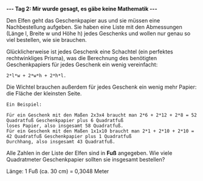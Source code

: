 **--- Tag 2: Mir wurde gesagt, es gäbe keine Mathematik ---**

Den Elfen geht das Geschenkpapier aus und sie müssen eine Nachbestellung aufgeben. Sie haben eine Liste mit den 
Abmessungen (Länge l, Breite w und Höhe h) jedes Geschenks und wollen nur genau so viel bestellen, wie sie brauchen.

Glücklicherweise ist jedes Geschenk eine Schachtel (ein perfektes rechtwinkliges Prisma), was die Berechnung des 
benötigten Geschenkpapiers für jedes Geschenk ein wenig vereinfacht: 

```Die Fläche der Schachtel beträgt 
2*l*w + 2*w*h + 2*h*l.
```

Die Wichtel brauchen außerdem für jedes Geschenk ein wenig mehr Papier: die Fläche der
kleinsten Seite.

```
Ein Beispiel:

Für ein Geschenk mit den Maßen 2x3x4 braucht man 2*6 + 2*12 + 2*8 = 52 Quadratfuß Geschenkpapier plus 6 Quadratfuß 
loses Papier, also insgesamt 58 Quadratfuß.
Für ein Geschenk mit den Maßen 1x1x10 braucht man 2*1 + 2*10 + 2*10 = 42 Quadratfuß Geschenkpapier plus 1 Quadratfuß 
Durchhang, also insgesamt 43 Quadratfuß.
```

Alle Zahlen in der Liste der Elfen sind in **Fuß** angegeben. Wie viele Quadratmeter Geschenkpapier sollten sie 
insgesamt bestellen?

Länge:
1 Fuß (ca. 30 cm) = 0,3048 Meter


